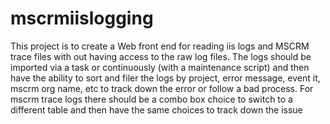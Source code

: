 # mscrmiislogging
This project is to create a Web front end for reading iis logs and MSCRM trace files with out having access to the raw log files.  The logs should be imported via a task or continuously (with a maintenance script) and then have the ability to sort and filer the logs by project, error message, event it, mscrm org name, etc to track down the error or follow a bad process.  For mscrm trace logs there should be a combo box choice to switch to a different table and then have the same choices to track down the issue
